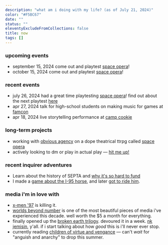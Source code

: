 ```yaml
---
description: "what am i doing with my life? (as of July 21, 2024)"
color: "#F5BC67"
date: ""
status: ""
eleventyExcludeFromCollections: false
title: now
tags: []
---
```


### upcoming events
* <time>september 15, 2024</time> come out and playtest [space opera](https://docs.google.com/forms/d/e/1FAIpQLSeETO8DTP7QGg1YyDxjbUWaGDWU9wIZeeb8O3nwuU1qN2pOeA/viewform?usp=sf_link)!
* <time>october 15, 2024</time> come out and playtest [space opera](https://docs.google.com/forms/d/e/1FAIpQLSe0-GqB1tA0IZKpsoLecFyS07HTzYnUpw8Qi8DLdVvlP2HIDQ/viewform?usp=sf_link)!

### recent events
* <time>july 26, 2024</time> had a great time playtesting [space opera](/space-opera)! find out about the next playtest [here](https://www.obvious-agency.com/space-opera)
* <time>apr 27, 2024</time> talk for high-school students on making music for games at [famcon](https://www.famfrequencyproductions.org/upcoming-events/famcon) 
* <time>apr 18, 2024</time> live storytelling performance at [camp cookie](https://www.theatreexile.org/camp-cookie) 

### long-term projects
* working with [obvious agency](https://obvious-agency.com) on a dope theatrical ttrpg called [space opera](/space-opera)
* actively looking to dm or play in actual play — [hit me up!](/email)

### recent inquirer adventures
* Learn about the history of SEPTA and [why it's so hard to fund](https://www.inquirer.com/transportation/inq2/septa-funding-fiances-history-timeline-shapiro-20240626.html)
* I made a [game about the I-95 horse](https://www.inquirer.com/news/philadelphia/inq2/horse-i-95-highway-game-20240222.html), and later [got to ride him](https://www.inquirer.com/life/inq2/i-95-horse-freeway-fletcher-st-urban-riding-club-20240412.html).

### media i'm in love with
* [x-men '97](https://gizmodo.com/x-men-97-cyclops-scott-summers-marvel-disney-plus-1851364191) is killing it.
* [worlds beyond number](https://worldsbeyondnumber.com) is one of the most beautiful pieces of media i've experienced this decade. well worth the $5 a month for everything.
* finally opened up the [broken earth trilogy](https://nkjemisin.com/series/the-broken-earth/). devoured it in a week. [nk jemisin](), y'all. if i start talking about how _good_ this is i'll never ever stop.
* currently reading [children of virtue and vengance](https://tomiadeyemi.com/the-writer/) — can't _wait_ for "anguish and anarchy" to drop this summer.
